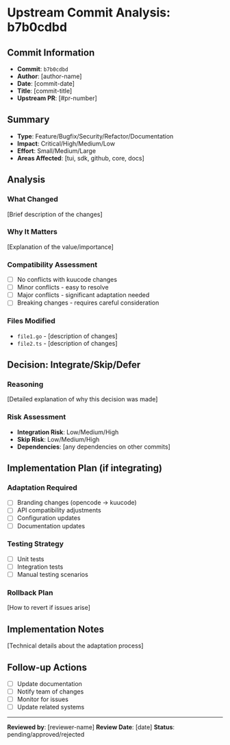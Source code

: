 # Upstream Commit Analysis: b7b0cdbd

## Commit Information
- **Commit**: `b7b0cdbd`
- **Author**: [author-name]
- **Date**: [commit-date]
- **Title**: [commit-title]
- **Upstream PR**: [#pr-number]

## Summary
- **Type**: Feature/Bugfix/Security/Refactor/Documentation
- **Impact**: Critical/High/Medium/Low
- **Effort**: Small/Medium/Large
- **Areas Affected**: [tui, sdk, github, core, docs]

## Analysis

### What Changed
[Brief description of the changes]

### Why It Matters
[Explanation of the value/importance]

### Compatibility Assessment
- [ ] No conflicts with kuucode changes
- [ ] Minor conflicts - easy to resolve
- [ ] Major conflicts - significant adaptation needed
- [ ] Breaking changes - requires careful consideration

### Files Modified
- `file1.go` - [description of changes]
- `file2.ts` - [description of changes]

## Decision: Integrate/Skip/Defer

### Reasoning
[Detailed explanation of why this decision was made]

### Risk Assessment
- **Integration Risk**: Low/Medium/High
- **Skip Risk**: Low/Medium/High
- **Dependencies**: [any dependencies on other commits]

## Implementation Plan (if integrating)

### Adaptation Required
- [ ] Branding changes (opencode → kuucode)
- [ ] API compatibility adjustments
- [ ] Configuration updates
- [ ] Documentation updates

### Testing Strategy
- [ ] Unit tests
- [ ] Integration tests
- [ ] Manual testing scenarios

### Rollback Plan
[How to revert if issues arise]

## Implementation Notes
[Technical details about the adaptation process]

## Follow-up Actions
- [ ] Update documentation
- [ ] Notify team of changes
- [ ] Monitor for issues
- [ ] Update related systems

---
**Reviewed by**: [reviewer-name]
**Review Date**: [date]
**Status**: pending/approved/rejected